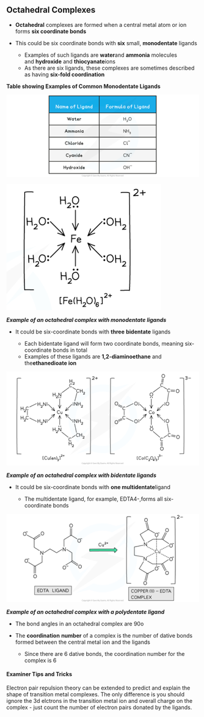 ## Octahedral Complexes

* **Octahedral** complexes are formed when a central metal atom or ion forms **six coordinate bonds**
* This could be six coordinate bonds with **six** small, **monodentate** ligands

  + Examples of such ligands are **water**and **ammonia** molecules and **hydroxide** and **thiocyanate**ions
  + As there are six ligands, these complexes are sometimes described as having **six-fold coordination**

**Table showing Examples of Common Monodentate Ligands**

![Examples of monodentate ligands, downloadable IB Chemistry revision notes](13.1.3-Examples-of-monodentate-ligands_1.png)

![octahedral-complex-1](octahedral-complex-1.png)

***Example of an octahedral complex with monodentate ligands***

* It could be six-coordinate bonds with **three** **bidentate** ligands

  + Each bidentate ligand will form two coordinate bonds, meaning six-coordinate bonds in total
  + Examples of these ligands are **1,2-diaminoethane** and the**ethanedioate ion**

![Chemistry of Transition Elements - Bidentate Ligands, downloadable AS & A Level Chemistry revision notes](6.2-Chemistry-of-Transition-Elements-Bidentate-Ligands_1.png)

***Example of an octahedral complex with bidentate ligands***

* It could be six-coordinate bonds with **one multidentate**ligand

  + The multidentate ligand, for example, EDTA4-,forms all six-coordinate bonds

![Example of a multidentate ligand, downloadable IB Chemistry revision notes](13.1.3-Example-of-a-multidentate-ligand.png)

***Example of an octahedral complex with a polydentate ligand***

* The bond angles in an octahedral complex are 90o
* The **coordination** **number** of a complex is the number of dative bonds formed between the central metal ion and the ligands

  + Since there are 6 dative bonds, the coordination number for the complex is 6

#### Examiner Tips and Tricks

Electron pair repulsion theory can be extended to predict and explain the shape of transition metal complexes. The only difference is you should ignore the 3d elctrons in the transition metal ion and overall charge on the complex - just count the number of electron pairs donated by the ligands.
